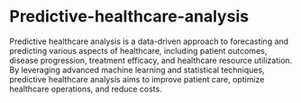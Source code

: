 # Predictive-healthcare-analysis
Predictive healthcare analysis is a data-driven approach to forecasting and predicting various aspects of healthcare, including patient outcomes, disease progression, treatment efficacy, and healthcare resource utilization. By leveraging advanced machine learning and statistical techniques, predictive healthcare analysis aims to improve patient care, optimize healthcare operations, and reduce costs. 
